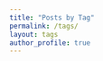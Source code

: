 ```yaml
---
title: "Posts by Tag"
permalink: /tags/
layout: tags
author_profile: true
---
```

<!-- Google tag (gtag.js) -->
<script async src="https://www.googletagmanager.com/gtag/js?id=G-VHF26P5YXQ"></script>
<script>
  window.dataLayer = window.dataLayer || [];
  function gtag(){dataLayer.push(arguments);}
  gtag('js', new Date());

  gtag('config', 'G-VHF26P5YXQ');
</script>